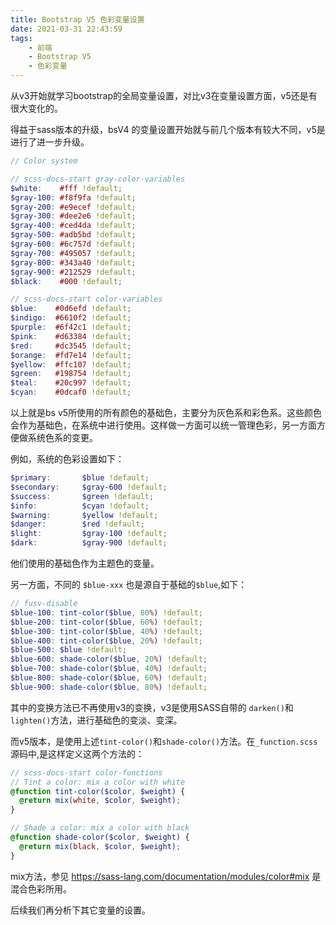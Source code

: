 ```yaml
---
title: Bootstrap V5 色彩变量设置
date: 2021-03-31 22:43:59
tags:
    - 前端
    - Bootstrap V5
    - 色彩变量
---
```


从v3开始就学习bootstrap的全局变量设置，对比v3在变量设置方面，v5还是有很大变化的。

得益于sass版本的升级，bsV4 的变量设置开始就与前几个版本有较大不同，v5是进行了进一步升级。

```scss
// Color system

// scss-docs-start gray-color-variables
$white:    #fff !default;
$gray-100: #f8f9fa !default;
$gray-200: #e9ecef !default;
$gray-300: #dee2e6 !default;
$gray-400: #ced4da !default;
$gray-500: #adb5bd !default;
$gray-600: #6c757d !default;
$gray-700: #495057 !default;
$gray-800: #343a40 !default;
$gray-900: #212529 !default;
$black:    #000 !default;

// scss-docs-start color-variables
$blue:    #0d6efd !default;
$indigo:  #6610f2 !default;
$purple:  #6f42c1 !default;
$pink:    #d63384 !default;
$red:     #dc3545 !default;
$orange:  #fd7e14 !default;
$yellow:  #ffc107 !default;
$green:   #198754 !default;
$teal:    #20c997 !default;
$cyan:    #0dcaf0 !default;
```

以上就是bs v5所使用的所有颜色的基础色，主要分为灰色系和彩色系。这些颜色会作为基础色，在系统中进行使用。这样做一方面可以统一管理色彩，另一方面方便做系统色系的变更。

例如，系统的色彩设置如下：

```scss
$primary:       $blue !default;
$secondary:     $gray-600 !default;
$success:       $green !default;
$info:          $cyan !default;
$warning:       $yellow !default;
$danger:        $red !default;
$light:         $gray-100 !default;
$dark:          $gray-900 !default;
```

他们使用的基础色作为主题色的变量。

另一方面，不同的 `$blue-xxx` 也是源自于基础的`$blue`,如下：

```scss
// fusv-disable
$blue-100: tint-color($blue, 80%) !default;
$blue-200: tint-color($blue, 60%) !default;
$blue-300: tint-color($blue, 40%) !default;
$blue-400: tint-color($blue, 20%) !default;
$blue-500: $blue !default;
$blue-600: shade-color($blue, 20%) !default;
$blue-700: shade-color($blue, 40%) !default;
$blue-800: shade-color($blue, 60%) !default;
$blue-900: shade-color($blue, 80%) !default;
```

其中的变换方法已不再使用v3的变换，v3是使用SASS自带的 `darken()`和`lighten()`方法，进行基础色的变淡、变深。

而v5版本，是使用上述`tint-color()`和`shade-color()`方法。在`_function.scss`源码中,是这样定义这两个方法的：

```scss
// scss-docs-start color-functions
// Tint a color: mix a color with white
@function tint-color($color, $weight) {
  @return mix(white, $color, $weight);
}

// Shade a color: mix a color with black
@function shade-color($color, $weight) {
  @return mix(black, $color, $weight);
}
```

mix方法，参见 https://sass-lang.com/documentation/modules/color#mix  是混合色彩所用。

后续我们再分析下其它变量的设置。